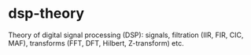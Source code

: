 # dsp-theory
Theory of digital signal processing (DSP): signals, filtration (IIR, FIR, CIC, MAF), transforms (FFT, DFT, Hilbert, Z-transform) etc.
